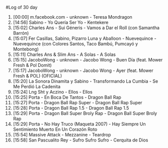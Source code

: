 #Log of 30 day

1. [00:00] m.facebook.com - unknown - Teresa Mondragon
1. [14:56] Sabino - Yo Quería Ser Yo - Kentekere
1. [15:02] Charles Ans - Sui Géneris - Vamos a Dar el Roll (con Samantha Barrón)
1. [15:07] Fer Casillas, Sabino, Pizarro Luna y Aballoon - Nuevequince - Nuevequince (con Colores Santos, Taco Bambú, Pumcayó y Montebong)
1. [15:11] Charles Ans & Slim Ans - A Solas - A Solas
1. [15:15] JacoboWong - unknown - Jacobo Wong - Buen Día (feat. Mower Fresh & Pol Domit)
1. [15:17] JacoboWong - unknown - Jacobo Wong - Ayer (feat. Mower Fresh & POL) (OFICIAL)
1. [15:20] La Sonora Dinamita y Sabino - Transformando La Cumbia - Se Me Perdió La Cadenita
1. [15:24] Lng Sht y Aczino - Ellos - Ellos
1. [15:25] Porta - En Boca De Tantos - Dragon Ball Rap
1. [15:27] Porta - Dragon Ball Rap Super - Dragon Ball Rap Super
1. [15:28] Porta - Dragon Ball Rap 1.5 - Dragon Ball Rap 1.5
1. [15:29] Porta - Dragon Ball Super Broly Rap - Dragon Ball Super Broly Rap
1. [15:29] Porta - No Hay Truco (Maqueta 2007) - Hay Siempre Un Sentimiento Muerto En Un Corazón Roto
1. [15:54] Massive Attack - Mezzanine - Teardrop
1. [15:58] San Pascualito Rey - Sufro Sufro Sufro - Cerquita de Dios
